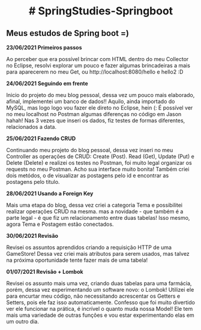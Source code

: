 <h1 align=center># SpringStudies-Springboot</h1>
<h2>Meus estudos de Spring boot =)</h2>
<strong>23/06/2021 Primeiros passos</strong>
<p>Ao perceber que era possível brincar com HTML dentro do meu Collector no Eclipse, resolvi explorar um pouco e fazer algumas brincadeiras 
a mais para aparecerem no meu Get, ou http://localhost:8080/hello e hello2 :D</p>

<strong>24/06/2021 Seguindo em frente</strong>
<p>Inicio do projeto do meu blog pessoal, dessa vez um pouco mais elaborado, afinal, implementei um banco de dados!! Aquilo, ainda importado 
 do MySQL, mas logo logo vou fazer ele direto no Eclipse, hein (: É possível ver no meu localhost no Postman algumas diferenças no código em Jason hahah!
 Nas 3 vezes que inseri os dados, fiz testes de formas diferentes, relacionados a data.</p>
 
 <strong>25/06/2021 Fazendo CRUD</strong>
<p>Continuando meu projeto do blog pessoal, dessa vez inseri no meu Controller as operações de CRUD: Create (Post). Read (Get), Update (Put) e Delete (Delete) e realizei os testes no Postman, foi muito legal organizar os requests no meu Postman. Acho sua interface muito bonita! Também criei dois metódos, o de visualizar as postagens pelo id e encontrar as postagens pelo titulo.</p>

<strong>28/06/2021 Usando a Foreign Key</strong>
<p>Mais uma etapa do blog, dessa vez criei a categoria Tema e possibilitei realizar operações CRUD na mesma. mas a novidade - que também é a parte legal - é que fiz um relacionamento entre duas tabelas! Isso mesmo, agora Tema e Postagem estão conectados.</p>

<strong>30/06/2021 Revisão</strong>
<p>Revisei os assuntos aprendidos criando a requisição HTTP de uma GameStore! Dessa vez criei mais atributos para serem usados, mas talvez na próxima oportunidade tente fazer mais de uma tabela!</p>

<strong>01/07/2021 Revisão + Lombok</strong>
<p>Revisei os assunto mais uma vez, criando duas tabelas para uma farmácia, porém, dessa vez experimentando um software novo: o Lombok! Utilizei ele para encurtar meu código, não necessitando acrescentar os Getters e Setters, pois ele faz isso automaticamente. Confesso que foi muito divertido ver ele funcionar na prática, é incrível o quanto muda nossa Model! Ele tem mais uma variedade de outras funções e vou estar experimentando elas em um outro dia. </p>

